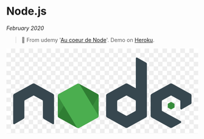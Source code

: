 # Node.js

*February 2020*

> 🔨 From udemy '[Au coeur de Node](https://www.udemy.com/course/nodejs-api-rest/)'. Demo on [Heroku](#online-versions).

![Node Logo](_readme-img/nodejs-logo.png)


